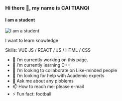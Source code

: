 ### Hi there 👋, my name is CAI TIANQI
#### I am a student
![I am a student](https://arturssmirnovs.github.io/github-profile-readme-generator/images/banner.png)

I want to learn knowledge

Skills: VUE JS / REACT / JS / HTML / CSS

- 🔭 I’m currently working on this page. 
- 🌱 I’m currently learning C++ 
- 👯 I’m looking to collaborate on Like-minded people 
- 🤔 I’m looking for help with Academic experts 
- 💬 Ask me about any ploblems 
- 📫 How to reach me: please e-mail 
- ⚡ Fun fact: football 




